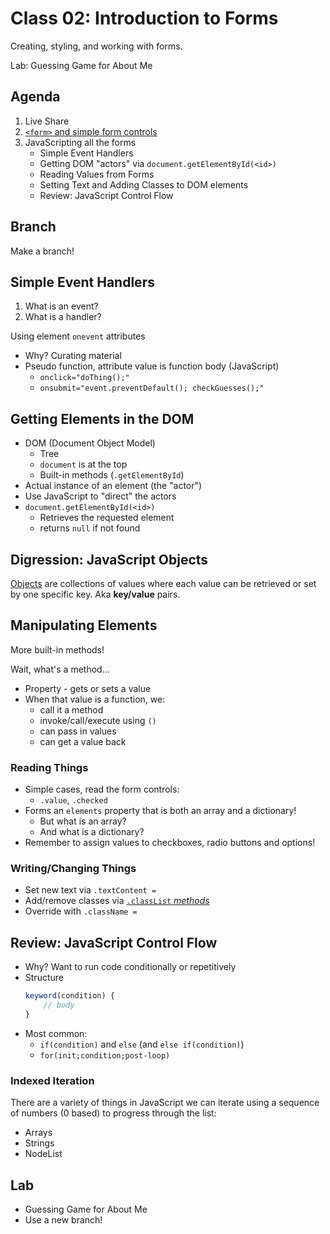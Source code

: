 # Class 02: Introduction to Forms

Creating, styling, and working with forms. 

Lab: Guessing Game for About Me

## Agenda

1. Live Share
1. [`<form>` and simple form controls](html-forms.md)
1. JavaScripting all the forms
    * Simple Event Handlers
    * Getting DOM "actors" via `document.getElementById(<id>)`
    * Reading Values from Forms
    * Setting Text and Adding Classes to DOM elements
    * Review: JavaScript Control Flow

## Branch

Make a branch!

## Simple Event Handlers

1. What is an event?
1. What is a handler?

Using element `onevent` attributes

* Why? Curating material
* Pseudo function, attribute value is function body (JavaScript)
    * `onclick="doThing();"`
    * `onsubmit="event.preventDefault(); checkGuesses();"`

## Getting Elements in the DOM

* DOM (Document Object Model)
    * Tree
    * `document` is at the top
    * Built-in methods (`.getElementById`)
* Actual instance of an element (the "actor")
* Use JavaScript to "direct" the actors
* `document.getElementById(<id>)`
    * Retrieves the requested element
    * returns `null` if not found

## Digression: JavaScript Objects

[Objects](Objects.md) are collections of values where each value can be retrieved 
or set by one specific key.  Aka **key/value** pairs.

## Manipulating Elements

More built-in methods!

Wait, what's a method...

* Property - gets or sets a value
* When that value is a function, we:
    * call it a method
    * invoke/call/execute using `()`
    * can pass in values
    * can get a value back

### Reading Things

* Simple cases, read the form controls:
    * `.value`, `.checked`
* Forms an `elements` property that is both an array and a dictionary!
    * But what is an array?
    * And what is a dictionary?
* Remember to assign values to checkboxes, radio buttons and options!

### Writing/Changing Things

* Set new text via `.textContent = `
* Add/remove classes via [`.classList` _methods_](https://developer.mozilla.org/en-US/docs/Web/API/Element/classList)
* Override with `.className = `

## Review: JavaScript Control Flow

* Why? Want to run code conditionally or repetitively
* Structure
    ```js
    keyword(condition) {
        // body
    }
    ```
* Most common:
    * `if(condition)` and `else` (and `else if(condition)`)
    * `for(init;condition;post-loop)`

### Indexed Iteration

There are a variety of things in JavaScript we can iterate using a
sequence of numbers (0 based) to progress through the list:
* Arrays
* Strings
* NodeList

## Lab

* Guessing Game for About Me
* Use a new branch!

